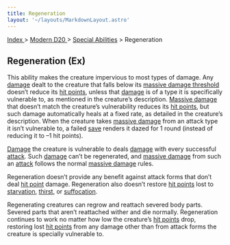 ```yaml
---
title: Regeneration
layout: '~/layouts/MarkdownLayout.astro'
---
```


[ Index ](/) > [ Modern D20 ](/modern.d20.srd) > [Special Abilities](/modern.d20.srd/special.abilities) > Regeneration

## Regeneration (Ex)

This ability makes the creature impervious to most types of damage. Any
[damage](/modern.d20.srd/combat/damage) dealt to the creature that falls below
its [massive damage threshold](/modern.d20.srd/combat/death.dying.healing)
doesn’t reduce its [hit points](/modern.d20.srd/combat/hit.points), unless
that [damage](/modern.d20.srd/combat/damage) is of a type it is specifically
vulnerable to, as mentioned in the creature’s description. [Massive damage](/modern.d20.srd/combat/death.dying.healing) that doesn’t match the
creature’s vulnerability reduces its [hit points](/modern.d20.srd/combat/hit.points), but such damage automatically
heals at a fixed rate, as detailed in the creature’s description. When the
creature takes [massive damage](/modern.d20.srd/combat/death.dying.healing)
from an attack type it isn’t vulnerable to, a failed
[save](/modern.d20.srd/basics/saving.throws) renders it dazed for 1 round
(instead of reducing it to –1 hit points).

[Damage](/modern.d20.srd/combat/damage) the creature is vulnerable to deals
[damage](/modern.d20.srd/combat/damage) with every successful
[attack](/modern.d20.srd/combat/attack.actions). Such
[damage](/modern.d20.srd/combat/damage) can’t be regenerated, and [massive damage](/modern.d20.srd/combat/death.dying.healing) from such an
[attack](/modern.d20.srd/combat/attack.actions) follows the normal [massive damage](/modern.d20.srd/combat/death.dying.healing) rules.

Regeneration doesn’t provide any benefit against attack forms that don’t deal
[hit point](/modern.d20.srd/combat/hit.points) damage. Regeneration also
doesn’t restore [hit points](/modern.d20.srd/combat/hit.points) lost to
[starvation](/modern.d20.srd/environment.hazards/starvation.thirst),
[thirst](/modern.d20.srd/environment.hazards/starvation.thirst), or
[suffocation](/modern.d20.srd/environment.hazards/suffocation.drowning).

Regenerating creatures can regrow and reattach severed body parts. Severed
parts that aren’t reattached wither and die normally. Regeneration continues
to work no matter how low the creature’s [hit points](/modern.d20.srd/combat/hit.points) drop, restoring lost [hit points](/modern.d20.srd/combat/hit.points) from any damage other than from
attack forms the creature is specially vulnerable to.

